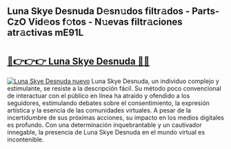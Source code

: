 ## Luna Skye Desnuda D𝚎sn𝚞dos filtr𝚊dos - Parts-CzO Vid𝚎os f𝚘tos - N𝚞evas filtr𝚊ciones atr𝚊ctivas mE91L

# <h2><a href="http://mb82g4s.tromn.icu/?c=Luna+Skye+Desnuda">🔗👉👉👉 Luna Skye Desnuda 🔗🔗</a></h2>

[![Luna Skye Desnuda nuevo](https://i.imgur.com/pEAQMta.gif)](http://mb82g4s.tromn.icu/?c=Luna+Skye+Desnuda)
Luna Skye Desnuda, un individuo complejo y estimulante, se resiste a la descripción fácil. Su método poco convencional de interactuar con el público en línea ha atraído y ofendido a los seguidores, estimulando debates sobre el consentimiento, la expresión artística y la esencia de las comunidades virtuales. A pesar de la incertidumbre de sus próximas acciones, su impacto en los medios digitales es profundo. Con una determinación inquebrantable y un cautivador innegable, la presencia de Luna Skye Desnuda en el mundo virtual es incontenible.
